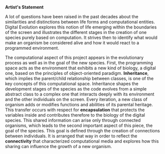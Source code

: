 **Artist's Statement**

A lot of questions have been raised in the past decades about the similarities and distinctions between life forms and computational entities. Digital Evolution explores this notion of life emerging within the boundaries of the screen and illustrates the different stages in the creation of one species purely based on computation. It strives then to identify what would make an organism be considered alive and how it would react to a programmed environment. 

The computational aspect of this project appears in the evolutionary process as well as in the goal of the new species. First, the programming space acts as the environment that exhibits a new kind of biology, a digital one, based on the principles of object-oriented paradigm. **Inheritance**, which implies the parent/child relationship between classes, is one of the key concepts of this computational space. Inheritance shapes the development stages of the species as the code evolves from a simple abstract class to a complex one that interacts deeply with its environment and the other individuals on the screen. Every iteration, a new class of organism adds or modifies functions and abilities of its parental heritage. This transfer occurs with respect for **encapsulation** that protects the variables inside and contributes therefore to the biology of the digital species. This shared information can arise only through connected organisms, which leads to the second important aspect of this piece, the goal of the species. This goal is defined through the creation of connections between individuals. It is arranged that way in order to reflect the **connectivity** that characterized computational media and explores how this sharing can influence the growth of a new organism.



